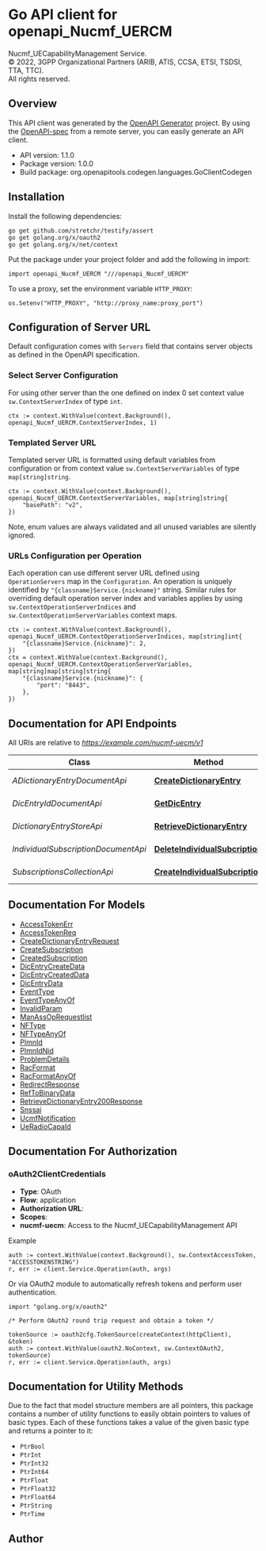 # Go API client for openapi_Nucmf_UERCM

Nucmf_UECapabilityManagement Service.  
© 2022, 3GPP Organizational Partners (ARIB, ATIS, CCSA, ETSI, TSDSI, TTA, TTC).  
All rights reserved.


## Overview
This API client was generated by the [OpenAPI Generator](https://openapi-generator.tech) project.  By using the [OpenAPI-spec](https://www.openapis.org/) from a remote server, you can easily generate an API client.

- API version: 1.1.0
- Package version: 1.0.0
- Build package: org.openapitools.codegen.languages.GoClientCodegen

## Installation

Install the following dependencies:

```shell
go get github.com/stretchr/testify/assert
go get golang.org/x/oauth2
go get golang.org/x/net/context
```

Put the package under your project folder and add the following in import:

```golang
import openapi_Nucmf_UERCM "///openapi_Nucmf_UERCM"
```

To use a proxy, set the environment variable `HTTP_PROXY`:

```golang
os.Setenv("HTTP_PROXY", "http://proxy_name:proxy_port")
```

## Configuration of Server URL

Default configuration comes with `Servers` field that contains server objects as defined in the OpenAPI specification.

### Select Server Configuration

For using other server than the one defined on index 0 set context value `sw.ContextServerIndex` of type `int`.

```golang
ctx := context.WithValue(context.Background(), openapi_Nucmf_UERCM.ContextServerIndex, 1)
```

### Templated Server URL

Templated server URL is formatted using default variables from configuration or from context value `sw.ContextServerVariables` of type `map[string]string`.

```golang
ctx := context.WithValue(context.Background(), openapi_Nucmf_UERCM.ContextServerVariables, map[string]string{
	"basePath": "v2",
})
```

Note, enum values are always validated and all unused variables are silently ignored.

### URLs Configuration per Operation

Each operation can use different server URL defined using `OperationServers` map in the `Configuration`.
An operation is uniquely identified by `"{classname}Service.{nickname}"` string.
Similar rules for overriding default operation server index and variables applies by using `sw.ContextOperationServerIndices` and `sw.ContextOperationServerVariables` context maps.

```golang
ctx := context.WithValue(context.Background(), openapi_Nucmf_UERCM.ContextOperationServerIndices, map[string]int{
	"{classname}Service.{nickname}": 2,
})
ctx = context.WithValue(context.Background(), openapi_Nucmf_UERCM.ContextOperationServerVariables, map[string]map[string]string{
	"{classname}Service.{nickname}": {
		"port": "8443",
	},
})
```

## Documentation for API Endpoints

All URIs are relative to *https://example.com/nucmf-uecm/v1*

Class | Method | HTTP request | Description
------------ | ------------- | ------------- | -------------
*ADictionaryEntryDocumentApi* | [**CreateDictionaryEntry**](docs/ADictionaryEntryDocumentApi.md#createdictionaryentry) | **Post** /dic-entries | Create a dictionary entry in the UCMF
*DicEntryIdDocumentApi* | [**GetDicEntry**](docs/DicEntryIdDocumentApi.md#getdicentry) | **Get** /dic-entries/{dicEntryId} | Get an individual dictionary entry via dicEntryId
*DictionaryEntryStoreApi* | [**RetrieveDictionaryEntry**](docs/DictionaryEntryStoreApi.md#retrievedictionaryentry) | **Get** /dic-entries | retrieve a dictionary entry matching query parameters
*IndividualSubscriptionDocumentApi* | [**DeleteIndividualSubcription**](docs/IndividualSubscriptionDocumentApi.md#deleteindividualsubcription) | **Delete** /subscriptions/{subscriptionId} | unsubscribe from notifications
*SubscriptionsCollectionApi* | [**CreateIndividualSubcription**](docs/SubscriptionsCollectionApi.md#createindividualsubcription) | **Post** /subscriptions | Nucmf_UECapabilityManagement Subscribe service Operation


## Documentation For Models

 - [AccessTokenErr](docs/AccessTokenErr.md)
 - [AccessTokenReq](docs/AccessTokenReq.md)
 - [CreateDictionaryEntryRequest](docs/CreateDictionaryEntryRequest.md)
 - [CreateSubscription](docs/CreateSubscription.md)
 - [CreatedSubscription](docs/CreatedSubscription.md)
 - [DicEntryCreateData](docs/DicEntryCreateData.md)
 - [DicEntryCreatedData](docs/DicEntryCreatedData.md)
 - [DicEntryData](docs/DicEntryData.md)
 - [EventType](docs/EventType.md)
 - [EventTypeAnyOf](docs/EventTypeAnyOf.md)
 - [InvalidParam](docs/InvalidParam.md)
 - [ManAssOpRequestlist](docs/ManAssOpRequestlist.md)
 - [NFType](docs/NFType.md)
 - [NFTypeAnyOf](docs/NFTypeAnyOf.md)
 - [PlmnId](docs/PlmnId.md)
 - [PlmnIdNid](docs/PlmnIdNid.md)
 - [ProblemDetails](docs/ProblemDetails.md)
 - [RacFormat](docs/RacFormat.md)
 - [RacFormatAnyOf](docs/RacFormatAnyOf.md)
 - [RedirectResponse](docs/RedirectResponse.md)
 - [RefToBinaryData](docs/RefToBinaryData.md)
 - [RetrieveDictionaryEntry200Response](docs/RetrieveDictionaryEntry200Response.md)
 - [Snssai](docs/Snssai.md)
 - [UcmfNotification](docs/UcmfNotification.md)
 - [UeRadioCapaId](docs/UeRadioCapaId.md)


## Documentation For Authorization



### oAuth2ClientCredentials


- **Type**: OAuth
- **Flow**: application
- **Authorization URL**: 
- **Scopes**: 
 - **nucmf-uecm**: Access to the Nucmf_UECapabilityManagement API

Example

```golang
auth := context.WithValue(context.Background(), sw.ContextAccessToken, "ACCESSTOKENSTRING")
r, err := client.Service.Operation(auth, args)
```

Or via OAuth2 module to automatically refresh tokens and perform user authentication.

```golang
import "golang.org/x/oauth2"

/* Perform OAuth2 round trip request and obtain a token */

tokenSource := oauth2cfg.TokenSource(createContext(httpClient), &token)
auth := context.WithValue(oauth2.NoContext, sw.ContextOAuth2, tokenSource)
r, err := client.Service.Operation(auth, args)
```


## Documentation for Utility Methods

Due to the fact that model structure members are all pointers, this package contains
a number of utility functions to easily obtain pointers to values of basic types.
Each of these functions takes a value of the given basic type and returns a pointer to it:

* `PtrBool`
* `PtrInt`
* `PtrInt32`
* `PtrInt64`
* `PtrFloat`
* `PtrFloat32`
* `PtrFloat64`
* `PtrString`
* `PtrTime`

## Author



